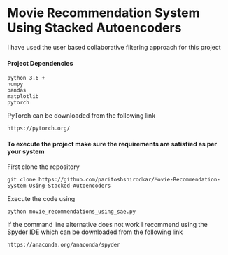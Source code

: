 # Movie Recommendation System Using Stacked Autoencoders

I have used the user based collaborative filtering approach for this project

#### Project Dependencies
```
python 3.6 +
numpy
pandas
matplotlib
pytorch
```

PyTorch can be downloaded from the following link
```
https://pytorch.org/
```



#### To execute the project make sure the requirements are satisfied as per your system

First clone the repository
```
git clone https://github.com/paritoshshirodkar/Movie-Recommendation-System-Using-Stacked-Autoencoders
```

Execute the code using
```
python movie_recommendations_using_sae.py
```

If the command line alternative does not work I recommend using the Spyder IDE which can be downloaded from the following link
```
https://anaconda.org/anaconda/spyder
```

